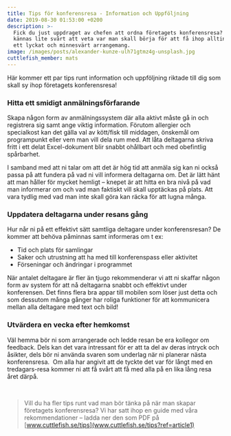 ```yaml
---
title: Tips för konferensresa - Information och Uppföljning
date: 2019-08-30 01:53:00 +0200
description: >-
  Fick du just uppdraget av chefen att ordna företagets konferensresa? Det kan
  kännas lite svårt att veta var man skall börja för att få ihop allting till
  ett lyckat och minnesvärt arrangemang.
image: /images/posts/alexander-kunze-ulh71gtmz4g-unsplash.jpg
cuttlefish_member: mats
---
```


H&auml;r kommer ett par tips runt information och uppföljning riktade till dig som skall sy ihop företagets konferensresa\!

### Hitta ett smidigt anm&auml;lningsförfarande

Skapa n&aring;gon form av anm&auml;lningssystem d&auml;r alla aktivt m&aring;ste g&aring; in och registrera sig samt ange viktig information. Förutom allergier och specialkost kan det g&auml;lla val av kött/fisk till middagen, önskem&aring;l om programpunkt eller vem man vill dela rum med. Att l&aring;ta deltagarna skriva fritt i ett delat Excel-dokument blir snabbt oh&aring;llbart och med obefintlig sp&aring;rbarhet.

I samband med att ni talar om att det &auml;r hög tid att anm&auml;la sig kan ni ocks&aring; passa p&aring; att fundera p&aring; vad ni vill informera deltagarna om. Det &auml;r l&auml;tt h&auml;nt att man h&aring;ller för mycket hemligt – knepet &auml;r att hitta en bra niv&aring; p&aring; vad man informerar om och vad man faktiskt vill skall uppt&auml;ckas p&aring; plats. Att vara tydlig med vad man inte skall göra kan r&auml;cka för att lugna m&aring;nga.

### Uppdatera deltagarna under resans g&aring;ng

Hur n&aring;r ni p&aring; ett effektivt s&auml;tt samtliga deltagare under konferensresan? De kommer att behöva p&aring;minnas samt informeras om t ex:

* Tid och plats för samlingar
* Saker och utrustning att ha med till konferenspass eller aktivitet
* Förseningar och &auml;ndringar i programmet

N&auml;r antalet deltagare &auml;r fler &auml;n tjugo rekommenderar vi att ni skaffar n&aring;gon form av system för att n&aring; deltagarna snabbt och effektivt under konferensen. Det finns flera bra appar till mobilen som löser just detta och som dessutom m&aring;nga g&aring;nger har roliga funktioner för att kommunicera mellan alla deltagare med text och bild\!

### Utv&auml;rdera en vecka efter hemkomst

V&auml;l hemma bör ni som arrangerade och ledde resan be era kollegor om feedback. Dels kan det vara intressant för er att ta del av deras intryck och &aring;sikter, dels bör ni anv&auml;nda svaren som underlag n&auml;r ni planerar n&auml;sta konferensresa. &nbsp;Om alla har angivit att de tyckte det var för l&aring;ngt med en tredagars-resa kommer ni att f&aring; sv&aring;rt att f&aring; med alla p&aring; en lika l&aring;ng resa &aring;ret d&auml;rp&aring;.

&nbsp;

> Vill du ha fler tips runt vad man bör t&auml;nka p&aring; n&auml;r man skapar företagets konferensresa? Vi har satt ihop en guide med v&aring;ra rekommendationer – ladda ner den som PDF p&aring; [www.cuttlefish.se/tips](www.cuttlefish.se/tips?ref=article1)